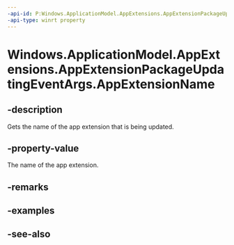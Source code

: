 ```yaml
---
-api-id: P:Windows.ApplicationModel.AppExtensions.AppExtensionPackageUpdatingEventArgs.AppExtensionName
-api-type: winrt property
---
```


<!-- Property syntax
public string AppExtensionName { get; }
-->

# Windows.ApplicationModel.AppExtensions.AppExtensionPackageUpdatingEventArgs.AppExtensionName

## -description
Gets the name of the app extension that is being updated.

## -property-value
The name of the app extension.

## -remarks

## -examples

## -see-also
